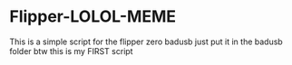 # Flipper-LOLOL-MEME
This is a simple script for the flipper zero badusb
just put it in the badusb folder
btw this is my FIRST script
